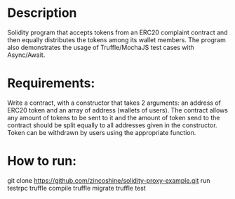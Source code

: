 # Description

Solidity program that accepts tokens from an ERC20 complaint contract and then equally distributes the tokens among its wallet members. The program also demonstrates the usage of Truffle/MochaJS test cases with Async/Await.

# Requirements:

Write a contract, with a constructor that takes 2 arguments: an address of ERC20 token and an array of address (wallets of users). The contract allows any amount of tokens to be sent to it and the amount of token send to the contract should be split equally to all addresses given in the constructor. Token can be withdrawn by users using the appropriate function.

# How to run:

git clone https://github.com/zincoshine/solidity-proxy-example.git
run testrpc
truffle compile
truffle migrate
truffle test

